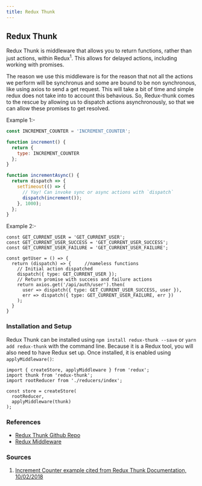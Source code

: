 ```yaml
---
title: Redux Thunk
---
```

## Redux Thunk

Redux Thunk is middleware that allows you to return functions, rather than just actions, within Redux<sup>1</sup>. This allows for delayed actions, including working with promises.

The reason we use this middleware is for the reason that not all the actions we perform will be synchronus and some are bound to be non synchronous, like using axios to send a get request. This will take a bit of time and simple redux does not take into to account this behavious. So, Redux-thunk comes to the rescue by allowing us to dispatch actions asynchronously, so that we can allow these promises to get resolved.


Example 1:-

```javascript
const INCREMENT_COUNTER = 'INCREMENT_COUNTER';

function increment() {
  return {
    type: INCREMENT_COUNTER
  };
}

function incrementAsync() {
  return dispatch => {
    setTimeout(() => {
      // Yay! Can invoke sync or async actions with `dispatch`
      dispatch(increment());
    }, 1000);
  };
}
```

Example 2:-

```
const GET_CURRENT_USER = 'GET_CURRENT_USER';
const GET_CURRENT_USER_SUCCESS = 'GET_CURRENT_USER_SUCCESS';
const GET_CURRENT_USER_FAILURE = 'GET_CURRENT_USER_FAILURE';

const getUser = () => {
  return (dispatch) => {     //nameless functions
    // Initial action dispatched
    dispatch({ type: GET_CURRENT_USER });
    // Return promise with success and failure actions
    return axios.get('/api/auth/user').then(  
      user => dispatch({ type: GET_CURRENT_USER_SUCCESS, user }),
      err => dispatch({ type: GET_CURRENT_USER_FAILURE, err })
    );
  }
}
```

### Installation and Setup
Redux Thunk can be installed using `npm install redux-thunk --save` or `yarn add redux-thunk` with the command line.  Because it is a Redux tool, you will also need to have Redux set up.  Once installed, it is enabled using `applyMiddleware()`:

```
import { createStore, applyMiddleware } from 'redux';
import thunk from 'redux-thunk';
import rootReducer from './reducers/index';

const store = createStore(
  rootReducer,
  applyMiddleware(thunk)
);
```

### References
* [Redux Thunk Github Repo](https://github.com/reduxjs/redux-thunk)
* [Redux Middleware](https://redux.js.org/advanced/middleware)

### Sources
1. [Increment Counter example cited from Redux Thunk Documentation, 10/02/2018](#https://github.com/reduxjs/redux-thunk)
